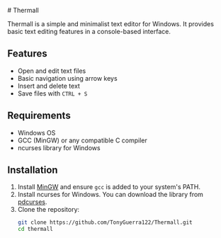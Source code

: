﻿﻿# Thermall

Thermall is a simple and minimalist text editor for Windows. It provides basic text editing features in a console-based interface.

## Features

- Open and edit text files
- Basic navigation using arrow keys
- Insert and delete text
- Save files with `CTRL + S`

## Requirements

- Windows OS
- GCC (MinGW) or any compatible C compiler
- ncurses library for Windows

## Installation

1. Install [MinGW](http://www.mingw.org/) and ensure `gcc` is added to your system's PATH.
2. Install ncurses for Windows. You can download the library from [pdcurses](https://pdcurses.sourceforge.io/).
3. Clone the repository:
   ```sh
   git clone https://github.com/TonyGuerra122/Thermall.git
   cd thermall
